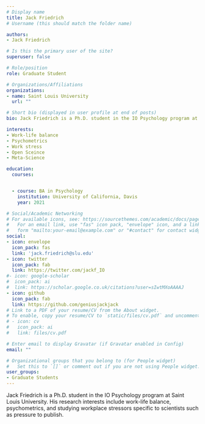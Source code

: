 ```yaml
---
# Display name
title: Jack Friedrich
# Username (this should match the folder name)

authors:
- Jack Friedrich

# Is this the primary user of the site?
superuser: false

# Role/position
role: Graduate Student

# Organizations/Affiliations
organizations:
- name: Saint Louis University
  url: ""

# Short bio (displayed in user profile at end of posts)
bio: Jack Friedrich is a Ph.D. student in the IO Psychology program at Saint Louis University. His research interests include work-life balance, psychometrics, and studying workplace stressors specific to scientists such as pressure to publish.

interests:
- Work-life balance
- Psychometrics
- Work stress
- Open Sceince
- Meta-Science

education:
  courses:


  - course: BA in Psychology
    institution: University of California, Davis
    year: 2021

# Social/Academic Networking
# For available icons, see: https://sourcethemes.com/academic/docs/page-builder/#icons
#   For an email link, use "fas" icon pack, "envelope" icon, and a link in the
#   form "mailto:your-email@example.com" or "#contact" for contact widget.
social:
- icon: envelope
  icon_pack: fas
  link: 'jack.friedrich@slu.edu'
- icon: twitter
  icon_pack: fab
  link: https://twitter.com/jackf_IO
#- icon: google-scholar
#  icon_pack: ai
#  link: https://scholar.google.co.uk/citations?user=sIwtMXoAAAAJ
- icon: github
  icon_pack: fab
  link: https://github.com/geniusjackjack
# Link to a PDF of your resume/CV from the About widget.
# To enable, copy your resume/CV to `static/files/cv.pdf` and uncomment the lines below.
# - icon: cv
#   icon_pack: ai
#   link: files/cv.pdf

# Enter email to display Gravatar (if Gravatar enabled in Config)
email: ""

# Organizational groups that you belong to (for People widget)
#   Set this to `[]` or comment out if you are not using People widget.
user_groups:
- Graduate Students
---
```


Jack Friedrich is a Ph.D. student in the IO Psychology program at Saint Louis University. His research interests include work-life balance, psychometrics, and studying workplace stressors specific to scientists such as pressure to publish.